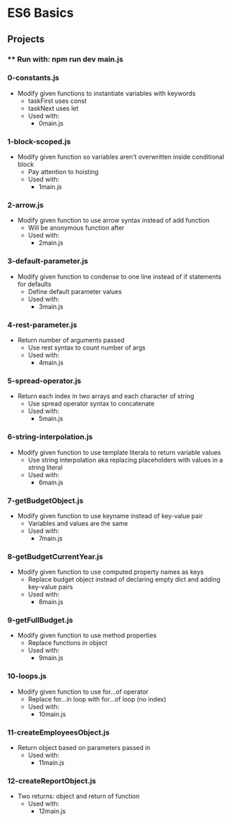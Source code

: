 # ES6 Basics

## Projects

### ** Run with: npm run dev main.js

### 0-constants.js
- Modify given functions to instantiate variables with keywords
    - taskFirst uses const
    - taskNext uses let
    - Used with:
        - 0main.js

### 1-block-scoped.js
- Modify given function so variables aren't overwritten inside conditional block
    - Pay attention to hoisting
    - Used with:
        - 1main.js

### 2-arrow.js
- Modify given function to use arrow syntax instead of add function
    - Will be anonymous function after
    - Used with:
        - 2main.js

### 3-default-parameter.js
- Modify given function to condense to one line instead of if statements for defaults
    - Define default parameter values
    - Used with:
        - 3main.js

### 4-rest-parameter.js
- Return number of arguments passed
    - Use rest syntax to count number of args
    - Used with:
        - 4main.js

### 5-spread-operator.js
- Return each index in two arrays and each character of string
    - Use spread operator syntax to concatenate
    - Used with:
        - 5main.js

### 6-string-interpolation.js
- Modify given function to use template literals to return variable values
    - Use string interpolation aka replacing placeholders with values in a string literal
    - Used with:
        - 6main.js

### 7-getBudgetObject.js
- Modify given function to use keyname instead of key-value pair
    - Variables and values are the same
    - Used with:
        - 7main.js

### 8-getBudgetCurrentYear.js
- Modify given function to use computed property names as keys
    - Replace budget object instead of declaring empty dict and adding key-value pairs
    - Used with:
        - 8main.js

### 9-getFullBudget.js
- Modify given function to use method properties
    - Replace functions in object
    - Used with:
        - 9main.js

### 10-loops.js
- Modify given function to use for...of operator
    - Replace for...in loop with for...of loop (no index)
    - Used with:
        - 10main.js

### 11-createEmployeesObject.js
- Return object based on parameters passed in
    - Used with:
        - 11main.js

### 12-createReportObject.js
- Two returns: object and return of function
    - Used with:
        - 12main.js
